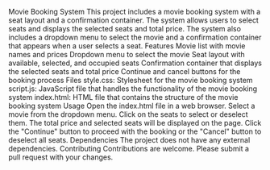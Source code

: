 Movie Booking System
This project includes a movie booking system with a seat layout and a confirmation container. The system allows users to select seats and displays the selected seats and total price. The system also includes a dropdown menu to select the movie and a confirmation container that appears when a user selects a seat.
Features
Movie list with movie names and prices
Dropdown menu to select the movie
Seat layout with available, selected, and occupied seats
Confirmation container that displays the selected seats and total price
Continue and cancel buttons for the booking process
Files
style.css: Stylesheet for the movie booking system
script.js: JavaScript file that handles the functionality of the movie booking system
index.html: HTML file that contains the structure of the movie booking system
Usage
Open the index.html file in a web browser.
Select a movie from the dropdown menu.
Click on the seats to select or deselect them.
The total price and selected seats will be displayed on the page.
Click the "Continue" button to proceed with the booking or the "Cancel" button to deselect all seats.
Dependencies
The project does not have any external dependencies.
Contributing
Contributions are welcome. Please submit a pull request with your changes.
